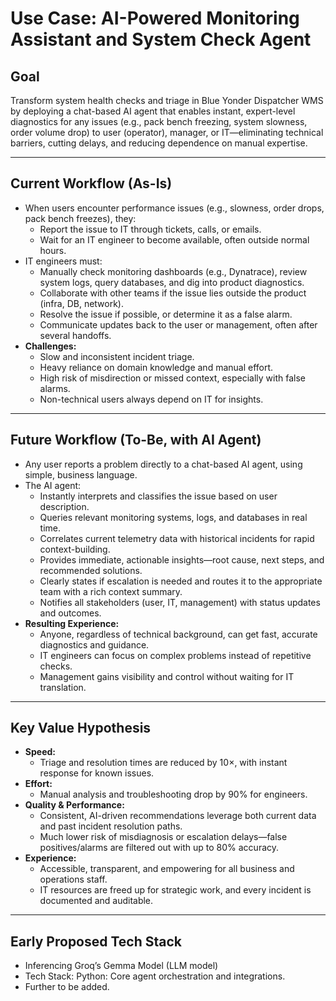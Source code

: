 # Use Case: AI-Powered Monitoring Assistant and System Check Agent

## Goal
Transform system health checks and triage in Blue Yonder Dispatcher WMS by deploying a chat-based AI agent that enables instant, expert-level diagnostics for any issues (e.g., pack bench freezing, system slowness, order volume drop) to user (operator), manager, or IT—eliminating technical barriers, cutting delays, and reducing dependence on manual expertise.

---

## Current Workflow (As-Is)

- When users encounter performance issues (e.g., slowness, order drops, pack bench freezes), they:
  - Report the issue to IT through tickets, calls, or emails.
  - Wait for an IT engineer to become available, often outside normal hours.
- IT engineers must:
  - Manually check monitoring dashboards (e.g., Dynatrace), review system logs, query databases, and dig into product diagnostics.
  - Collaborate with other teams if the issue lies outside the product (infra, DB, network).
  - Resolve the issue if possible, or determine it as a false alarm.
  - Communicate updates back to the user or management, often after several handoffs.
- **Challenges:**
  - Slow and inconsistent incident triage.
  - Heavy reliance on domain knowledge and manual effort.
  - High risk of misdirection or missed context, especially with false alarms.
  - Non-technical users always depend on IT for insights.

---

## Future Workflow (To-Be, with AI Agent)

- Any user reports a problem directly to a chat-based AI agent, using simple, business language.
- The AI agent:
  - Instantly interprets and classifies the issue based on user description.
  - Queries relevant monitoring systems, logs, and databases in real time.
  - Correlates current telemetry data with historical incidents for rapid context-building.
  - Provides immediate, actionable insights—root cause, next steps, and recommended solutions.
  - Clearly states if escalation is needed and routes it to the appropriate team with a rich context summary.
  - Notifies all stakeholders (user, IT, management) with status updates and outcomes.
- **Resulting Experience:**
  - Anyone, regardless of technical background, can get fast, accurate diagnostics and guidance.
  - IT engineers can focus on complex problems instead of repetitive checks.
  - Management gains visibility and control without waiting for IT translation.

---

## Key Value Hypothesis

- **Speed:**
  - Triage and resolution times are reduced by 10×, with instant response for known issues.
- **Effort:**
  - Manual analysis and troubleshooting drop by 90% for engineers.
- **Quality & Performance:**
  - Consistent, AI-driven recommendations leverage both current data and past incident resolution paths.
  - Much lower risk of misdiagnosis or escalation delays—false positives/alarms are filtered out with up to 80% accuracy.
- **Experience:**
  - Accessible, transparent, and empowering for all business and operations staff.
  - IT resources are freed up for strategic work, and every incident is documented and auditable.

---

## Early Proposed Tech Stack

- Inferencing Groq’s Gemma Model (LLM model)
- Tech Stack: Python: Core agent orchestration and integrations.
- Further to be added.
